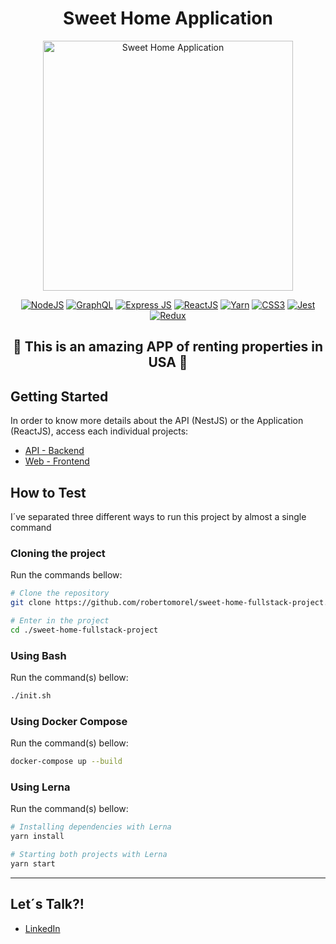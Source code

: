 <h1 align="center">
Sweet Home Application
</h1>

<div align="center">
  <img src="https://github.com/robertomorel/sweet-home-fullstack-project/blob/master/assets/sweet-home-demo.gif?raw=true" alt="Sweet Home Application" width="400"/>
</div>

<p align="center">
  <a href="https://nodejs.org/en/docs/"><img src="https://img.shields.io/badge/Node.js-43853D?style=for-the-badge&logo=node.js&logoColor=white" alt="NodeJS" /></a>
  <a href="https://graphql.org/"><img src="https://img.shields.io/badge/GraphQl-E10098?style=for-the-badge&logo=graphql&logoColor=white" alt="GraphQL" /></a>
  <a href="https://expressjs.com/"><img src="https://img.shields.io/badge/Express.js-000000?style=for-the-badge&logo=express&logoColor=white" alt="Express JS" /></a>
  <a href="https://reactjs.org/"><img src="https://img.shields.io/badge/React-20232A?style=for-the-badge&logo=react&logoColor=61DAFB" alt="ReactJS" /></a>
  <a href="https://classic.yarnpkg.com/en/docs/"><img src="https://img.shields.io/badge/Yarn-2C8EBB?style=for-the-badge&logo=yarn&logoColor=white" alt="Yarn" /></a>
  <a href="https://expressjs.com/"><img src="https://img.shields.io/badge/CSS3-1572B6?style=for-the-badge&logo=css3&logoColor=white" alt="CSS3" /></a>
  <a href="https://jestjs.io/docs/getting-started"><img src="https://img.shields.io/badge/Jest-C21325?style=for-the-badge&logo=jest&logoColor=white" alt="Jest" /></a>
  <a href="https://redux.js.org/"><img src="https://img.shields.io/badge/Redux-593D88?style=for-the-badge&logo=redux&logoColor=white" alt="Redux" /></a>
</p>

<h2 align="center">
  🚀 This is an amazing APP of renting properties in USA 🚀
</h2>

## Getting Started
In order to know more details about the API (NestJS) or the Application (ReactJS), access each individual projects:
- [API - Backend](https://github.com/robertomorel/sweet-home-fullstack-project/tree/master/api)
- [Web - Frontend](https://github.com/robertomorel/sweet-home-fullstack-project/tree/master/web)

## How to Test
I´ve separated three different ways to run this project by almost a single command

### Cloning the project 
Run the commands bellow:
```bash
# Clone the repository
git clone https://github.com/robertomorel/sweet-home-fullstack-project.git

# Enter in the project
cd ./sweet-home-fullstack-project
```

### Using Bash
Run the command(s) bellow:
```bash
./init.sh
```

### Using Docker Compose
Run the command(s) bellow:
```bash
docker-compose up --build
```

### Using Lerna
Run the command(s) bellow:
```bash
# Installing dependencies with Lerna
yarn install

# Starting both projects with Lerna
yarn start
```

----------------------

## Let´s Talk?!
- [LinkedIn](https://www.linkedin.com/in/roberto-morel-6b9065193/)